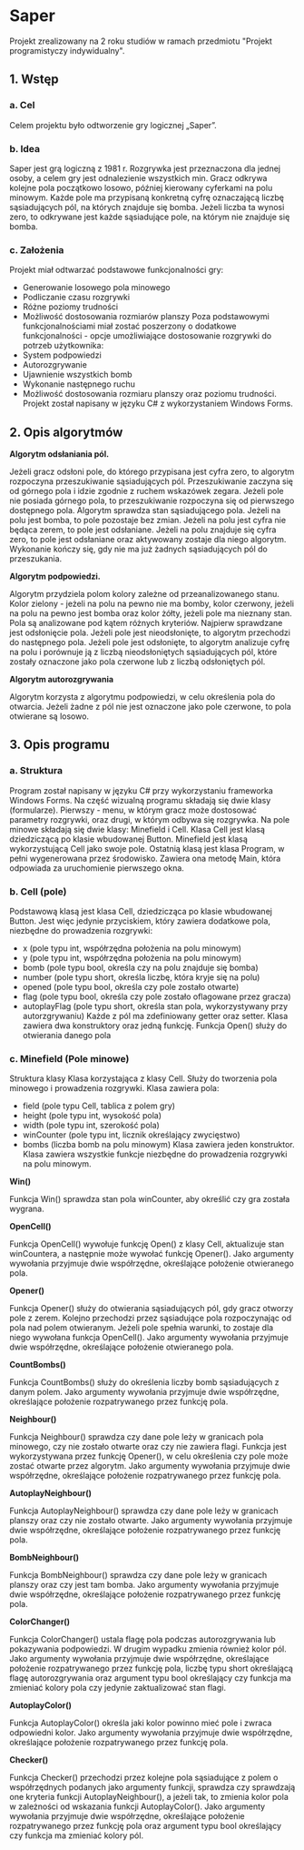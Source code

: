 # Saper
Projekt zrealizowany na 2 roku studiów w ramach przedmiotu "Projekt programistyczy indywidualny".

## 1. Wstęp
### a. Cel
Celem projektu było odtworzenie gry logicznej „Saper”.
### b. Idea
Saper jest grą logiczną z 1981 r. Rozgrywka jest przeznaczona dla jednej osoby, a celem gry
jest odnalezienie wszystkich min. Gracz odkrywa kolejne pola początkowo losowo, później
kierowany cyferkami na polu minowym. Każde pole ma przypisaną konkretną cyfrę
oznaczającą liczbę sąsiadujących pól, na których znajduje się bomba. Jeżeli liczba ta wynosi
zero, to odkrywane jest każde sąsiadujące pole, na którym nie znajduje się bomba.
### c. Założenia
Projekt miał odtwarzać podstawowe funkcjonalności gry:
- Generowanie losowego pola minowego
- Podliczanie czasu rozgrywki
- Różne poziomy trudności
- Możliwość dostosowania rozmiarów planszy
Poza podstawowymi funkcjonalnościami miał zostać poszerzony o dodatkowe
funkcjonalności - opcje umożliwiające dostosowanie rozgrywki do potrzeb użytkownika:
- System podpowiedzi
- Autorozgrywanie
- Ujawnienie wszystkich bomb
- Wykonanie następnego ruchu
- Możliwość dostosowania rozmiaru planszy oraz poziomu trudności.
Projekt został napisany w języku C# z wykorzystaniem Windows Forms.
## 2. Opis algorytmów

**Algorytm odsłaniania pól.**

Jeżeli gracz odsłoni pole, do którego przypisana jest cyfra zero, to algorytm rozpoczyna
przeszukiwanie sąsiadujących pól. Przeszukiwanie zaczyna się od górnego pola i idzie zgodnie
z ruchem wskazówek zegara. Jeżeli pole nie posiada górnego pola, to przeszukiwanie
rozpoczyna się od pierwszego dostępnego pola.
Algorytm sprawdza stan sąsiadującego pola. Jeżeli na polu jest bomba, to pole pozostaje bez
zmian. Jeżeli na polu jest cyfra nie będąca zerem, to pole jest odsłaniane. Jeżeli na polu
znajduje się cyfra zero, to pole jest odsłaniane oraz aktywowany zostaje dla niego algorytm.
Wykonanie kończy się, gdy nie ma już żadnych sąsiadujących pól do przeszukania.

**Algorytm podpowiedzi.**

Algorytm przydziela polom kolory zależne od przeanalizowanego stanu. Kolor zielony - jeżeli
na polu na pewno nie ma bomby, kolor czerwony, jeżeli na polu na pewno jest bomba oraz
kolor żółty, jeżeli pole ma nieznany stan.
Pola są analizowane pod kątem różnych kryteriów. Najpierw sprawdzane jest odsłonięcie
pola. Jeżeli pole jest nieodsłonięte, to algorytm przechodzi do następnego pola. Jeżeli pole
jest odsłonięte, to algorytm analizuje cyfrę na polu i porównuje ją z liczbą nieodsłoniętych
sąsiadujących pól, które zostały oznaczone jako pola czerwone lub z liczbą odsłoniętych pól.

**Algorytm autorozgrywania**

Algorytm korzysta z algorytmu podpowiedzi, w celu określenia pola do otwarcia. Jeżeli żadne
z pól nie jest oznaczone jako pole czerwone, to pola otwierane są losowo. 
## 3. Opis programu
### a. Struktura
Program został napisany w języku C# przy wykorzystaniu frameworka Windows Forms. Na
część wizualną programu składają się dwie klasy (formularze). Pierwszy - menu, w którym
gracz może dostosować parametry rozgrywki, oraz drugi, w którym odbywa się rozgrywka.
Na pole minowe składają się dwie klasy: Minefield i Cell. Klasa Cell jest klasą dziedziczącą po
klasie wbudowanej Button. Minefield jest klasą wykorzystującą Cell jako swoje pole.
Ostatnią klasą jest klasa Program, w pełni wygenerowana przez środowisko. Zawiera ona
metodę Main, która odpowiada za uruchomienie pierwszego okna.
### b. Cell (pole)
Podstawową klasą jest klasa Cell, dziedzicząca po klasie wbudowanej Button. Jest więc
jedynie przyciskiem, który zawiera dodatkowe pola, niezbędne do prowadzenia rozgrywki:
- x (pole typu int, współrzędna położenia na polu minowym)
- y (pole typu int, współrzędna położenia na polu minowym)
- bomb (pole typu bool, określa czy na polu znajduje się bomba)
- number (pole typu short, określa liczbę, która kryje się na polu)
- opened (pole typu bool, określa czy pole zostało otwarte)
- flag (pole typu bool, określa czy pole zostało oflagowane przez gracza)
- autoplayFlag (pole typu short, określa stan pola, wykorzystywany przy autorzgrywaniu)
Każde z pól ma zdefiniowany getter oraz setter. Klasa zawiera dwa konstruktory oraz jedną
funkcję.
Funkcja Open() służy do otwierania danego pola
### c. Minefield (Pole minowe)
Struktura klasy
Klasa korzystająca z klasy Cell. Służy do tworzenia pola minowego i prowadzenia rozgrywki.
Klasa zawiera pola:
- field (pole typu Cell, tablica z polem gry)
- height (pole typu int, wysokość pola)
- width (pole typu int, szerokość pola)
- winCounter (pole typu int, licznik określający zwycięstwo)
- bombs (liczba bomb na polu minowym)
Klasa zawiera jeden konstruktor. Klasa zawiera wszystkie funkcje niezbędne do prowadzenia
rozgrywki na polu minowym. 

**Win()**

Funkcja Win() sprawdza stan pola winCounter, aby określić czy gra została wygrana.

**OpenCell()**

Funkcja OpenCell() wywołuje funkcję Open() z klasy Cell, aktualizuje stan winCountera, a
następnie może wywołać funkcję Opener().
Jako argumenty wywołania przyjmuje dwie współrzędne, określające położenie otwieranego
pola.

**Opener()**

Funkcja Opener() służy do otwierania sąsiadujących pól, gdy gracz otworzy pole z zerem.
Kolejno przechodzi przez sąsiadujące pola rozpoczynając od pola nad polem otwieranym. 
Jeżeli pole spełnia warunki, to zostaje dla niego wywołana funkcja OpenCell().
Jako argumenty wywołania przyjmuje dwie współrzędne, określające położenie otwieranego
pola.

**CountBombs()**

Funkcja CountBombs() służy do określenia liczby bomb sąsiadujących z danym polem.
Jako argumenty wywołania przyjmuje dwie współrzędne, określające położenie
rozpatrywanego przez funkcję pola.

**Neighbour()**

Funkcja Neighbour() sprawdza czy dane pole leży w granicach pola minowego, czy nie zostało
otwarte oraz czy nie zawiera flagi. Funkcja jest wykorzystywana przez funkcję Opener(), w
celu określenia czy pole może zostać otwarte przez algorytm.
Jako argumenty wywołania przyjmuje dwie współrzędne, określające położenie
rozpatrywanego przez funkcję pola.

**AutoplayNeighbour()**

Funkcja AutoplayNeighbour() sprawdza czy dane pole leży w granicach planszy oraz czy nie
zostało otwarte.
Jako argumenty wywołania przyjmuje dwie współrzędne, określające położenie
rozpatrywanego przez funkcję pola.

**BombNeighbour()**

Funkcja BombNeighbour() sprawdza czy dane pole leży w granicach planszy oraz czy jest tam
bomba.
Jako argumenty wywołania przyjmuje dwie współrzędne, określające położenie
rozpatrywanego przez funkcję pola.

**ColorChanger()**

Funkcja ColorChanger() ustala flagę pola podczas autorozgrywania lub pokazywania
podpowiedzi. W drugim wypadku zmienia również kolor pól.
Jako argumenty wywołania przyjmuje dwie współrzędne, określające położenie
rozpatrywanego przez funkcję pola, liczbę typu short określającą flagę autorozgrywania oraz
argument typu bool określający czy funkcja ma zmieniać kolory pola czy jedynie
zaktualizować stan flagi.

**AutoplayColor()**

Funkcja AutoplayColor() określa jaki kolor powinno mieć pole i zwraca odpowiedni kolor.
Jako argumenty wywołania przyjmuje dwie współrzędne, określające położenie
rozpatrywanego przez funkcję pola.

**Checker()**

Funkcja Checker() przechodzi przez kolejne pola sąsiadujące z polem o współrzędnych
podanych jako argumenty funkcji, sprawdza czy sprawdzają one kryteria funkcji
AutoplayNeighbour(), a jeżeli tak, to zmienia kolor pola w zależności od wskazania funkcji
AutoplayColor().
Jako argumenty wywołania przyjmuje dwie współrzędne, określające położenie
rozpatrywanego przez funkcję pola oraz argument typu bool określający czy funkcja ma
zmieniać kolory pól.
